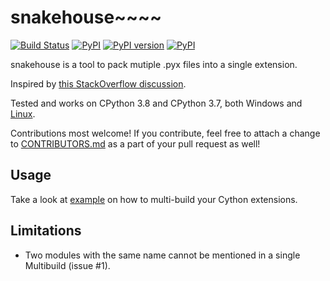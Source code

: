 snakehouse~~~~
==========
[![Build Status](https://travis-ci.org/smok-serwis/snakehouse.svg)](https://travis-ci.org/smok-serwis/snakehouse)
[![PyPI](https://img.shields.io/pypi/pyversions/snakehouse.svg)](https://pypi.python.org/pypi/snakehouse)
[![PyPI version](https://badge.fury.io/py/snakehouse.svg)](https://badge.fury.io/py/snakehouse)
[![PyPI](https://img.shields.io/pypi/implementation/snakehouse.svg)](https://pypi.python.org/pypi/snakehouse)

snakehouse is a tool to pack mutiple .pyx files
into a single extension.

Inspired by [this StackOverflow discussion](https://stackoverflow.com/questions/30157363/collapse-multiple-submodules-to-one-cython-extension).

Tested and works on CPython 3.8 and CPython 3.7, 
both Windows and [Linux](https://travis-ci.org/github/smok-serwis/snakehouse).

Contributions most welcome! If you contribute, feel free to attach
a change to [CONTRIBUTORS.md](/CONTRIBUTORS.md) as 
a part of your pull request as well!

Usage
-----
Take a look at [example](example/) on how to multi-build your Cython extensions.

Limitations
-----------

* Two modules with the same name cannot be mentioned in a single Multibuild (issue #1).

